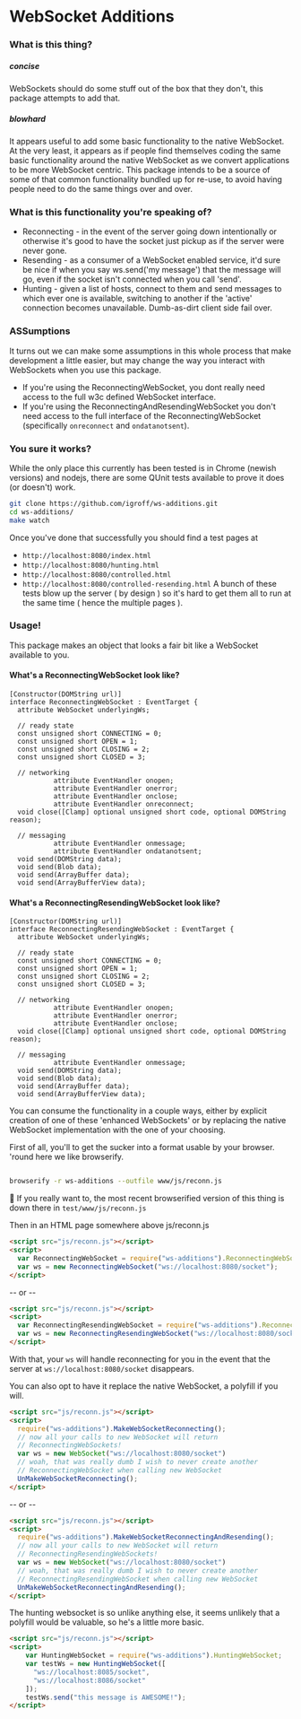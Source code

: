 

# WebSocket Additions

### What is this thing?

##### concise

WebSockets should do some stuff out of the box that they don't, this package
attempts to add that.

##### blowhard
It appears useful to add some basic functionality to the native WebSocket.  At
the very least, it appears as if people find themselves coding the same basic
functionality around the native WebSocket as we convert applications to be more
WebSocket centric.  This package intends to be a source of some of that common
functionality bundled up for re-use, to avoid having people need to do the same
things over and over.


### What is this functionality you're speaking of?

* Reconnecting - in the event of the server going down intentionally or otherwise
it's good to have the socket just pickup as if the server were never gone.
* Resending - as a consumer of a WebSocket enabled service, it'd sure be nice if
when you say ws.send('my message') that the message will go, even if the socket
isn't connected when you call 'send'.
* Hunting - given a list of hosts, connect to them and send messages to which
ever one is available, switching to another if the 'active' connection becomes
unavailable.  Dumb-as-dirt client side fail over.

### ASSumptions
It turns out we can make some assumptions in this whole process that make development
a little easier, but may change the way you interact with WebSockets when you 
use this package.

* If you're using the ReconnectingWebSocket, you dont really need access to the
full w3c defined WebSocket interface.
* If you're using the ReconnectingAndResendingWebSocket you don't need access
to the full interface of the ReconnectingWebSocket (specifically `onreconnect`
and `ondatanotsent`).

### You sure it works?

While the only place this currently has been tested is in Chrome (newish versions)
and nodejs, there are some QUnit tests available to prove it does (or doesn't)
work.

```bash
git clone https://github.com/igroff/ws-additions.git
cd ws-additions/
make watch
```

Once you've done that successfully you should find a test pages at 
  * `http://localhost:8080/index.html`
  * `http://localhost:8080/hunting.html`
  * `http://localhost:8080/controlled.html`
  * `http://localhost:8080/controlled-resending.html`
A bunch of these tests blow up the server ( by design ) so it's hard to get them
all to run at the same time ( hence the multiple pages ).

### Usage!
This package makes an object that looks a fair bit like a WebSocket available 
to you. 

#### What's a ReconnectingWebSocket look like?

```
[Constructor(DOMString url)]
interface ReconnectingWebSocket : EventTarget {
  attribute WebSocket underlyingWs;

  // ready state
  const unsigned short CONNECTING = 0;
  const unsigned short OPEN = 1;
  const unsigned short CLOSING = 2;
  const unsigned short CLOSED = 3;

  // networking
           attribute EventHandler onopen;
           attribute EventHandler onerror;
           attribute EventHandler onclose;
           attribute EventHandler onreconnect;
  void close([Clamp] optional unsigned short code, optional DOMString reason);

  // messaging
           attribute EventHandler onmessage;
           attribute EventHandler ondatanotsent;
  void send(DOMString data);
  void send(Blob data);
  void send(ArrayBuffer data);
  void send(ArrayBufferView data);
```
#### What's a ReconnectingResendingWebSocket look like?

```
[Constructor(DOMString url)]
interface ReconnectingResendingWebSocket : EventTarget {
  attribute WebSocket underlyingWs;

  // ready state
  const unsigned short CONNECTING = 0;
  const unsigned short OPEN = 1;
  const unsigned short CLOSING = 2;
  const unsigned short CLOSED = 3;

  // networking
           attribute EventHandler onopen;
           attribute EventHandler onerror;
           attribute EventHandler onclose;
  void close([Clamp] optional unsigned short code, optional DOMString reason);

  // messaging
           attribute EventHandler onmessage;
  void send(DOMString data);
  void send(Blob data);
  void send(ArrayBuffer data);
  void send(ArrayBufferView data);
```

You can consume the functionality in a couple ways, either by explicit
creation of one of these 'enhanced WebSockets' or by replacing the native
WebSocket implementation with the one of your choosing.

First of all, you'll to get the sucker into a format usable by your browser.
'round here we like browserify.

```bash

browserify -r ws-additions --outfile www/js/reconn.js
```

:shit: If you really want to, the most recent browserified version of this thing is down there in `test/www/js/reconn.js`

Then in an HTML page somewhere above js/reconn.js

```html
<script src="js/reconn.js"></script>
<script>
  var ReconnectingWebSocket = require("ws-additions").ReconnectingWebSocket;
  var ws = new ReconnectingWebSocket("ws://localhost:8080/socket");
</script>
```
-- or --
```html
<script src="js/reconn.js"></script>
<script>
  var ReconnectingResendingWebSocket = require("ws-additions").ReconnectingResendingWebSocket;
  var ws = new ReconnectingResendingWebSocket("ws://localhost:8080/socket");
</script>
```
With that, your `ws` will handle reconnecting for you in the event that the 
server at `ws://localhost:8080/socket` disappears.

You can also opt to have it replace the native WebSocket, a polyfill if you will.

```html
<script src="js/reconn.js"></script>
<script>
  require("ws-additions").MakeWebSocketReconnecting();
  // now all your calls to new WebSocket will return 
  // ReconnectingWebSockets!
  var ws = new WebSocket("ws://localhost:8080/socket")
  // woah, that was really dumb I wish to never create another 
  // ReconnectingWebSocket when calling new WebSocket
  UnMakeWebSocketReconnecting();
</script>
```
-- or --
```html
<script src="js/reconn.js"></script>
<script>
  require("ws-additions").MakeWebSocketReconnectingAndResending();
  // now all your calls to new WebSocket will return 
  // ReconnectingResendingWebSockets!
  var ws = new WebSocket("ws://localhost:8080/socket")
  // woah, that was really dumb I wish to never create another 
  // ReconnectingResendingWebSocket when calling new WebSocket
  UnMakeWebSocketReconnectingAndResending();
</script>
```

The hunting websocket is so unlike anything else, it seems unlikely that a polyfill
would be valuable, so he's a little more basic.

```html
<script src="js/reconn.js"></script>
<script>
    var HuntingWebSocket = require("ws-additions").HuntingWebSocket;
    var testWs = new HuntingWebSocket([
      "ws://localhost:8085/socket",
      "ws://localhost:8086/socket"
    ]);
    testWs.send("this message is AWESOME!");
</script>
```
